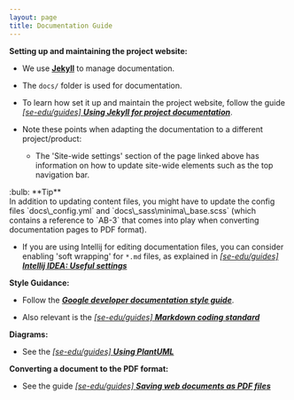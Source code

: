```yaml
---
layout: page
title: Documentation Guide
---
```


**Setting up and maintaining the project website:**

- We use [**Jekyll**](https://jekyllrb.com/) to manage documentation.
- The `docs/` folder is used for documentation.
- To learn how set it up and maintain the project website, follow the guide [_[se-edu/guides] **Using Jekyll for project documentation**_](https://se-education.org/guides/tutorials/jekyll.html).
- Note these points when adapting the documentation to a different project/product:

  - The 'Site-wide settings' section of the page linked above has information on how to update site-wide elements such as the top navigation bar.

<div markdown="span" class="alert alert-primary">:bulb: **Tip** <br>
In addition to updating content files, you might have to update the config files `docs\_config.yml` and `docs\_sass\minima\_base.scss` (which contains a reference to `AB-3` that comes into play when converting documentation pages to PDF format).
</div>

- If you are using Intellij for editing documentation files, you can consider enabling 'soft wrapping' for `*.md` files, as explained in [_[se-edu/guides] **Intellij IDEA: Useful settings**_](https://se-education.org/guides/tutorials/intellijUsefulSettings.html#enabling-soft-wrapping)

**Style Guidance:**

- Follow the [**_Google developer documentation style guide_**](https://developers.google.com/style).

- Also relevant is the [_[se-edu/guides] **Markdown coding standard**_](https://se-education.org/guides/conventions/markdown.html)

**Diagrams:**

- See the [_[se-edu/guides] **Using PlantUML**_](https://se-education.org/guides/tutorials/plantUml.html)

**Converting a document to the PDF format:**

- See the guide [_[se-edu/guides] **Saving web documents as PDF files**_](https://se-education.org/guides/tutorials/savingPdf.html)
